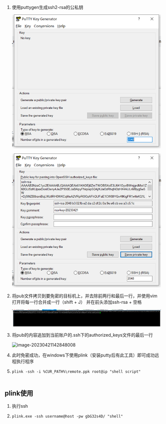 1. 使用puttygen生成ssh2-rsa的公私钥

   ![image-20230421142241792](.\img\1.png)

   ![image-20230421142446898](.\img\2.png)

2. 将pub文件拷贝到要免密的目标机上，并去除前两行和最后一行，并使用vim打开将每一行合并成一行（shift + J） 并在前头添加ssh-rsa + 空格

   ![image-20230421142708840](.\img\3.png)

3. 将pub的内容追加到当前账户的.ssh下的authorized_keys文件的最后一行

   ![image-20230421142848008](C:\workplace\mine\笔记\免密ssh\img\4.png)

4. 此时免密成功，在windows下使用plink（安装putty后有此工具）即可成功远程执行程序

5. ```
   plink -ssh -i %CUR_PATH%\remote.ppk root@ip "shell script"
    
   ```

## plink使用

1. 执行ssh

2. ```
   plink.exe -ssh username@host -pw gbG32s4D/ "shell"
   ```